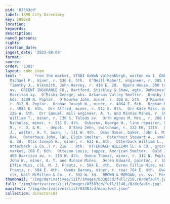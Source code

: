 ```yaml
---
pid: '03383cd'
label: 1890 City Directory
key: 1890cd
location: 
keywords: 
description: 
named_persons: 
rights: 
creation_date: 
ingest_date: '2023-08-09'
format: 
source: 
order: '3383'
layout: cmhc_item
text: "      *ron the market, STOBI GeWaN ValkenbUrgh, worton mx 1  ONE 204 OWE  O’Neill
  Michael P., miner, r. 530 E. 5th.  O’Neill Robert, engineer, r. 305 E. 5th.  O’Neill
  Timothy J., blksmith, John Harvey, r. 418 E. 2d.  Opera House, 308 to 312 Harrison
  av.  ORIENT INSURANCE CO., Hartford, Stickley & Shaw, agts, DeMaineville Blk, 60
  Harrison ay.  O’Riski George, wks. Arkansas Valley Smelter.  Ormsby George, brakeman,
  bds. 1309 N. Poplar.  O’Rourke John, miner, r. 228 E. Sth.  O’Rourke Thomas, miner,
  r. 312 N. Poplar.  Orphan Joseph W., miner, r. 4084 E. 6th.  Orphan Mary Ann Mrs.,
  r. 4084 E. 6th.  Orr Alfred, miner, r. 511 E. 9th.  Orr Kate Miss, dressmkr, r.
  226 W. 5th.  Orr Samuel, mill engineer, A. Y. and Minnie Mines, r. 502 E. 34.  Orr
  William T., miner, r. 130 S. Toledo av.  Orth Agnes M. Mrs., r. 208 E. 10th.  O’Ryan
  Nicholas, miner, r. 511 E. 4th.  Osborne, George W., line repairer, D. & R. G. R.
  R., r. D. & R.  - depot.  O’Shea Jehn, switchman, r. 122 EK, 12th.  O’Shields John
  J., waiter, H. Y. Swan, r. 111 W. 4th.  Ossa Osear, baker, John E. Miller, r. 107
  Oak.  Osterhaus John, lab, Elgin Smelter.  Osterhout Stewart A., smelter, r. 505
  W. 3d.  Otis Joseph B., miner, r. 621 E. 6th.  Otterback William L., (William L.
  Otterbach .& Co.,) r. 218  . 8th.  OTTERBACH WILLIAM lL. & CO., grocers and meat
  market, 188 E. 6th.  Otteson Louis, tapper, American Smelter.  Ould John G., barber,
  408 Harrison av, r. 319 W. 4th.  Ovens Thomas, miner, r. 312 N. Poplar.  Overby
  John W., miner, A. Y. and Minnie Mines.  Ovren Edward, painter, r. 504 E, 4th.  Ovren
  Effie Miss, clk, M. J. Frantz, r. 504 E. 4th.  Ovren Tillie Miss, milliner, M. J.
  Frantz, r. 504 E. 4th.  Owens Barney, miner, r. rear 704 E. 4th.  Owens John E.,
  clk, Neil McMillen & Co., r. 332 W. 3d.  BROWN & MORGAN, cs. sv.’ Men’s Furnishers "
thumbnail: "/img/derivatives/iiif/images/03383cd/full/250,/0/default.jpg"
full: "/img/derivatives/iiif/images/03383cd/full/1140,/0/default.jpg"
manifest: "/img/derivatives/iiif/03383cd/manifest.json"
collection: directories
---
```

